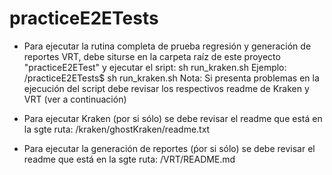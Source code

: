 # practiceE2ETests

* Para ejecutar la rutina completa de prueba regresión y generación de reportes VRT, debe siturse en la carpeta raíz de este proyecto "practiceE2ETest" y ejecutar el sript: sh run_kraken.sh
Ejemplo:
/practiceE2ETests$ sh run_kraken.sh
Nota: Si presenta problemas en la ejecución del script debe revisar los respectivos readme de Kraken y VRT (ver a continuación)


* Para ejecutar Kraken (por si sólo) se debe revisar el readme que está en la sgte ruta: /kraken/ghostKraken/readme.txt

* Para ejecutar la generación de reportes (ṕor si sólo) se debe revisar el readme que está en la sgte ruta: /VRT/README.md

